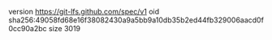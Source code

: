 version https://git-lfs.github.com/spec/v1
oid sha256:49058fd68e16f38082430a9a5bb9a10db35b2ed44fb329006aacd0f0cc90a2bc
size 3019
